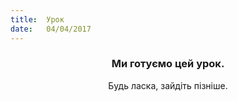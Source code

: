 ```yaml
---
title:  Урок
date:   04/04/2017
---
```


### <center>Ми готуємо цей урок.</center>
<center>Будь ласка, зайдіть пізніше.</center>